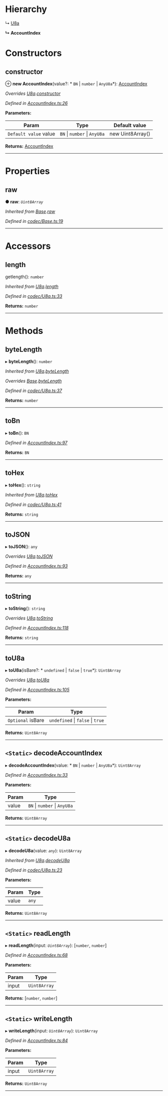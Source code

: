 

# Hierarchy

↳  [U8a](_codec_u8a_.u8a.md)

**↳ AccountIndex**

# Constructors

<a id="constructor"></a>

##  constructor

⊕ **new AccountIndex**(value?: * `BN` &#124; `number` &#124; `AnyU8a`*): [AccountIndex](_accountindex_.accountindex.md)

*Overrides [U8a](_codec_u8a_.u8a.md).[constructor](_codec_u8a_.u8a.md#constructor)*

*Defined in [AccountIndex.ts:26](https://github.com/polkadot-js/api/blob/38e3f8c/packages/types/src/AccountIndex.ts#L26)*

**Parameters:**

| Param | Type | Default value |
| ------ | ------ | ------ |
| `Default value` value |  `BN` &#124; `number` &#124; `AnyU8a`|  new Uint8Array() |

**Returns:** [AccountIndex](_accountindex_.accountindex.md)

___

# Properties

<a id="raw"></a>

##  raw

**● raw**: *`Uint8Array`*

*Inherited from [Base](_codec_base_.base.md).[raw](_codec_base_.base.md#raw)*

*Defined in [codec/Base.ts:19](https://github.com/polkadot-js/api/blob/38e3f8c/packages/types/src/codec/Base.ts#L19)*

___

# Accessors

<a id="length"></a>

##  length

getlength(): `number`

*Inherited from [U8a](_codec_u8a_.u8a.md).[length](_codec_u8a_.u8a.md#length)*

*Defined in [codec/U8a.ts:33](https://github.com/polkadot-js/api/blob/38e3f8c/packages/types/src/codec/U8a.ts#L33)*

**Returns:** `number`

___

# Methods

<a id="bytelength"></a>

##  byteLength

▸ **byteLength**(): `number`

*Inherited from [U8a](_codec_u8a_.u8a.md).[byteLength](_codec_u8a_.u8a.md#bytelength)*

*Overrides [Base](_codec_base_.base.md).[byteLength](_codec_base_.base.md#bytelength)*

*Defined in [codec/U8a.ts:37](https://github.com/polkadot-js/api/blob/38e3f8c/packages/types/src/codec/U8a.ts#L37)*

**Returns:** `number`

___
<a id="tobn"></a>

##  toBn

▸ **toBn**(): `BN`

*Defined in [AccountIndex.ts:97](https://github.com/polkadot-js/api/blob/38e3f8c/packages/types/src/AccountIndex.ts#L97)*

**Returns:** `BN`

___
<a id="tohex"></a>

##  toHex

▸ **toHex**(): `string`

*Inherited from [U8a](_codec_u8a_.u8a.md).[toHex](_codec_u8a_.u8a.md#tohex)*

*Defined in [codec/U8a.ts:41](https://github.com/polkadot-js/api/blob/38e3f8c/packages/types/src/codec/U8a.ts#L41)*

**Returns:** `string`

___
<a id="tojson"></a>

##  toJSON

▸ **toJSON**(): `any`

*Overrides [U8a](_codec_u8a_.u8a.md).[toJSON](_codec_u8a_.u8a.md#tojson)*

*Defined in [AccountIndex.ts:93](https://github.com/polkadot-js/api/blob/38e3f8c/packages/types/src/AccountIndex.ts#L93)*

**Returns:** `any`

___
<a id="tostring"></a>

##  toString

▸ **toString**(): `string`

*Overrides [U8a](_codec_u8a_.u8a.md).[toString](_codec_u8a_.u8a.md#tostring)*

*Defined in [AccountIndex.ts:118](https://github.com/polkadot-js/api/blob/38e3f8c/packages/types/src/AccountIndex.ts#L118)*

**Returns:** `string`

___
<a id="tou8a"></a>

##  toU8a

▸ **toU8a**(isBare?: * `undefined` &#124; `false` &#124; `true`*): `Uint8Array`

*Overrides [U8a](_codec_u8a_.u8a.md).[toU8a](_codec_u8a_.u8a.md#tou8a)*

*Defined in [AccountIndex.ts:105](https://github.com/polkadot-js/api/blob/38e3f8c/packages/types/src/AccountIndex.ts#L105)*

**Parameters:**

| Param | Type |
| ------ | ------ |
| `Optional` isBare |  `undefined` &#124; `false` &#124; `true`|

**Returns:** `Uint8Array`

___
<a id="decodeaccountindex"></a>

## `<Static>` decodeAccountIndex

▸ **decodeAccountIndex**(value: * `BN` &#124; `number` &#124; `AnyU8a`*): `Uint8Array`

*Defined in [AccountIndex.ts:33](https://github.com/polkadot-js/api/blob/38e3f8c/packages/types/src/AccountIndex.ts#L33)*

**Parameters:**

| Param | Type |
| ------ | ------ |
| value |  `BN` &#124; `number` &#124; `AnyU8a`|

**Returns:** `Uint8Array`

___
<a id="decodeu8a"></a>

## `<Static>` decodeU8a

▸ **decodeU8a**(value: *`any`*): `Uint8Array`

*Inherited from [U8a](_codec_u8a_.u8a.md).[decodeU8a](_codec_u8a_.u8a.md#decodeu8a)*

*Defined in [codec/U8a.ts:23](https://github.com/polkadot-js/api/blob/38e3f8c/packages/types/src/codec/U8a.ts#L23)*

**Parameters:**

| Param | Type |
| ------ | ------ |
| value | `any` |

**Returns:** `Uint8Array`

___
<a id="readlength"></a>

## `<Static>` readLength

▸ **readLength**(input: *`Uint8Array`*): [`number`, `number`]

*Defined in [AccountIndex.ts:68](https://github.com/polkadot-js/api/blob/38e3f8c/packages/types/src/AccountIndex.ts#L68)*

**Parameters:**

| Param | Type |
| ------ | ------ |
| input | `Uint8Array` |

**Returns:** [`number`, `number`]

___
<a id="writelength"></a>

## `<Static>` writeLength

▸ **writeLength**(input: *`Uint8Array`*): `Uint8Array`

*Defined in [AccountIndex.ts:84](https://github.com/polkadot-js/api/blob/38e3f8c/packages/types/src/AccountIndex.ts#L84)*

**Parameters:**

| Param | Type |
| ------ | ------ |
| input | `Uint8Array` |

**Returns:** `Uint8Array`

___

